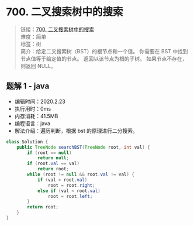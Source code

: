 # 700. 二叉搜索树中的搜索

> 链接：[700. 二叉搜索树中的搜索](https://leetcode-cn.com/problems/search-in-a-binary-search-tree/)  
> 难度：简单  
> 标签：树  
> 简介：给定二叉搜索树（BST）的根节点和一个值。 你需要在 BST 中找到节点值等于给定值的节点。 返回以该节点为根的子树。 如果节点不存在，则返回 NULL。

## 题解 1 - java

- 编辑时间：2020.2.23
- 执行用时：0ms
- 内存消耗：41.5MB
- 编程语言：java
- 解法介绍：遍历判断，根据 bst 的原理进行二分搜索。

```java
class Solution {
	public TreeNode searchBST(TreeNode root, int val) {
		if (root == null)
			return null;
		if (root.val == val)
			return root;
		while (root != null && root.val != val) {
			if (val > root.val)
				root = root.right;
			else if (val < root.val)
				root = root.left;
		}
		return root;
	}
}
```
